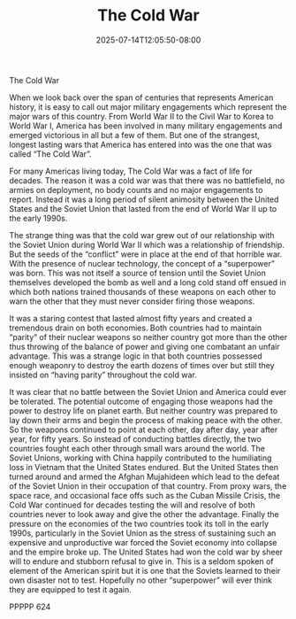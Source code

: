 ﻿---
title: "The Cold War"
date: 2025-07-14T12:05:50-08:00
description: "TXT Tips for Web Success"
featured_image: "/images/TXT.jpg"
tags: ["TXT"]
---

The Cold War

When we look back over the span of centuries that represents American history, it is easy to call out major military engagements which represent the major wars of this country.  From World War II to the Civil War to Korea to World War I, America has been involved in many military engagements and emerged victorious in all but a few of them.  But one of the strangest, longest lasting wars that America has entered into was the one that was called “The Cold War”.

For many Americas living today, The Cold War was a fact of life for decades.  The reason it was a cold war was that there was no battlefield, no armies on deployment, no body counts and no major engagements to report.  Instead it was a long period of silent animosity between the United States and the Soviet Union that lasted from the end of World War II up to the early 1990s.  

The strange thing was that the cold war grew out of our relationship with the Soviet Union during World War II which was a relationship of friendship.  But the seeds of the “conflict” were in place at the end of that horrible war.  With the presence of nuclear technology, the concept of a “superpower” was born.  This was not itself a source of tension until the Soviet Union themselves developed the bomb as  well and a long cold stand off ensued in which both nations trained thousands of these weapons on each other to warn the other that they must never consider firing those weapons.  

It was a staring contest that lasted almost fifty years and created a tremendous drain on both economies.  Both countries had to maintain “parity” of their nuclear weapons so neither country got more than the other thus throwing of the balance of power and giving one combatant an unfair advantage.  This was a strange logic in that both countries possessed enough weaponry to destroy the earth dozens of times over but still they insisted on “having parity” throughout the cold war.

It was clear that no battle between the Soviet Union and America could ever be tolerated.  The potential outcome of engaging those weapons had the power to destroy life on planet earth.  But neither country was prepared to lay down their arms and begin the process of making peace with the other.  So the weapons continued to point at each other, day after day, year after year, for fifty years.
So instead of conducting battles directly, the two countries fought each other through small wars around the world.  The Soviet Unions, working with China happily contributed to the humiliating loss in Vietnam that the United States endured.  But the United States then turned around and armed the Afghan Mujahideen which lead to the defeat of the Soviet Union in their occupation of that country.  From proxy wars, the space race, and occasional face offs such as the Cuban Missile Crisis, the Cold War continued for decades testing the will and resolve of both countries never to look away and give the other the advantage.
Finally the pressure on the economies of the two countries took its toll in the early 1990s, particularly in the Soviet Union as the stress of sustaining such an expensive and unproductive war forced the Soviet economy into collapse and the empire broke up.  The United States had won the cold war by sheer will to endure and stubborn refusal to give in.  This is a seldom spoken of element of the American spirit but it is one that the Soviets learned to their own disaster not to test.  Hopefully no other “superpower” will ever think they are equipped to test it again.

PPPPP 624



